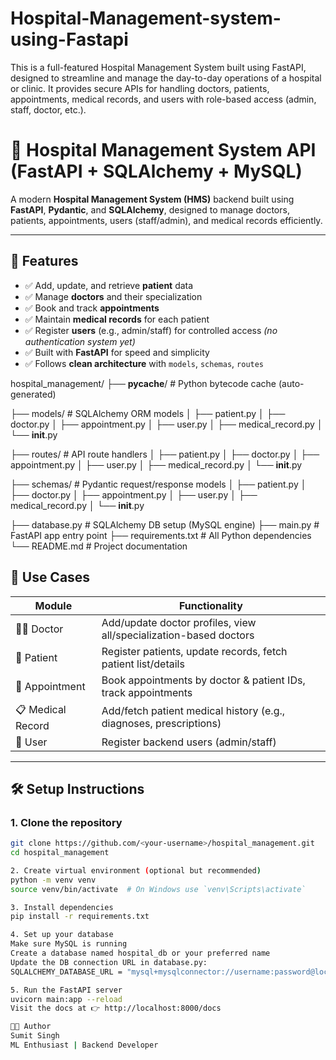 # Hospital-Management-system-using-Fastapi
This is a full-featured Hospital Management System built using FastAPI, designed to streamline and manage the day-to-day operations of a hospital or clinic. It provides secure APIs for handling doctors, patients, appointments, medical records, and users with role-based access (admin, staff, doctor, etc.).




# 🏥 Hospital Management System API (FastAPI + SQLAlchemy + MySQL)

A modern **Hospital Management System (HMS)** backend built using **FastAPI**, **Pydantic**, and **SQLAlchemy**, designed to manage doctors, patients, appointments, users (staff/admin), and medical records efficiently.

---

## 🚀 Features

- ✅ Add, update, and retrieve **patient** data  
- ✅ Manage **doctors** and their specialization  
- ✅ Book and track **appointments**  
- ✅ Maintain **medical records** for each patient  
- ✅ Register **users** (e.g., admin/staff) for controlled access *(no authentication system yet)*  
- ✅ Built with **FastAPI** for speed and simplicity  
- ✅ Follows **clean architecture** with `models`, `schemas`, `routes`



hospital_management/
├── __pycache__/                  # Python bytecode cache (auto-generated)

├── models/                       # SQLAlchemy ORM models
│   ├── patient.py
│   ├── doctor.py
│   ├── appointment.py
│   ├── user.py
│   ├── medical_record.py
│   └── __init__.py

├── routes/                       # API route handlers
│   ├── patient.py
│   ├── doctor.py
│   ├── appointment.py
│   ├── user.py
│   ├── medical_record.py
│   └── __init__.py

├── schemas/                      # Pydantic request/response models
│   ├── patient.py
│   ├── doctor.py
│   ├── appointment.py
│   ├── user.py
│   ├── medical_record.py
│   └── __init__.py

├── database.py                   # SQLAlchemy DB setup (MySQL engine)
├── main.py                       # FastAPI app entry point
├── requirements.txt              # All Python dependencies
└── README.md                     # Project documentation



## 🧪 Use Cases

| Module           | Functionality                                                                 |
|------------------|------------------------------------------------------------------------------|
| 👨‍⚕️ Doctor        | Add/update doctor profiles, view all/specialization-based doctors           |
| 🧑 Patient         | Register patients, update records, fetch patient list/details               |
| 📅 Appointment     | Book appointments by doctor & patient IDs, track appointments              |
| 📋 Medical Record  | Add/fetch patient medical history (e.g., diagnoses, prescriptions)         |
| 🔐 User            | Register backend users (admin/staff)                                        |

---

## 🛠️ Setup Instructions

### 1. Clone the repository

```bash
git clone https://github.com/<your-username>/hospital_management.git
cd hospital_management

2. Create virtual environment (optional but recommended)
python -m venv venv
source venv/bin/activate  # On Windows use `venv\Scripts\activate`

3. Install dependencies
pip install -r requirements.txt

4. Set up your database
Make sure MySQL is running
Create a database named hospital_db or your preferred name
Update the DB connection URL in database.py:
SQLALCHEMY_DATABASE_URL = "mysql+mysqlconnector://username:password@localhost/hospital_db"

5. Run the FastAPI server
uvicorn main:app --reload
Visit the docs at 👉 http://localhost:8000/docs

🧑‍💻 Author
Sumit Singh
ML Enthusiast | Backend Developer



